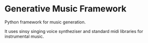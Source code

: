 # Generative Music Framework
Python framework for music generation.


It uses sinsy singing voice syntheziser and standard midi libraries for instrumental music.
